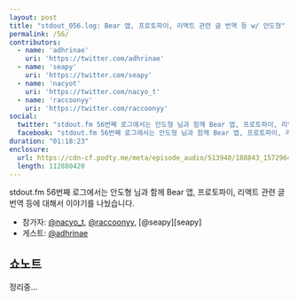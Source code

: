 ```yaml
---
layout: post
title: "stdout_056.log: Bear 앱, 프로토파이, 리액트 관련 글 번역 등 w/ 안도형"
permalink: /56/
contributors:
  - name: 'adhrinae'
    uri: 'https://twitter.com/adhrinae'
  - name: 'seapy'
    uri: 'https://twitter.com/seapy'
  - name: 'nacyot'
    uri: 'https://twitter.com/nacyo_t'
  - name: 'raccoonyy'
    uri: 'https://twitter.com/raccoonyy'
social:
  twitter: "stdout.fm 56번째 로그에서는 안도형 님과 함께 Bear 앱, 프로토파이, 리액트 관련 글 번역 등에 대해서 이야기를 나눴습니다."
  facebook: "stdout.fm 56번째 로그에서는 안도형 님과 함께 Bear 앱, 프로토파이, 리액트 관련 글 번역 등에 대해서 이야기를 나눴습니다."
duration: "01:18:23"
enclosure:
  url: https://cdn-cf.podty.me/meta/episode_audio/513940/188843_1572964208262.mp3
  length: 112880420
---
```


stdout.fm 56번째 로그에서는 안도형 님과 함께 Bear 앱, 프로토파이, 리액트 관련 글 번역 등에 대해서 이야기를 나눴습니다.

* 참가자: [@nacyo_t][nac], [@raccoonyy][rac], [@seapy][seapy]
* 게스트: [@adhrinae][rinae]


[rinae]: https://twitter.com/adhrinae
[nac]: https://twitter.com/nacyo_t
[rac]: https://twitter.com/raccoonyy
[sea]: https://twitter.com/seapy


## 쇼노트

정리중...
